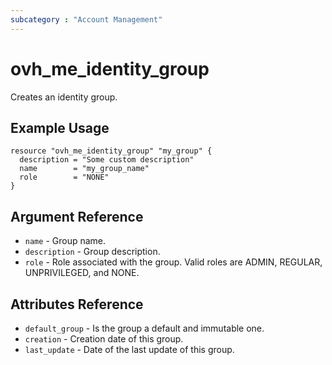 ```yaml
---
subcategory : "Account Management"
---
```


# ovh_me_identity_group

Creates an identity group.

## Example Usage

```hcl
resource "ovh_me_identity_group" "my_group" {
  description = "Some custom description"
  name        = "my_group_name"
  role        = "NONE"
}
```

## Argument Reference

* `name` - Group name.
* `description` - Group description.
* `role` - Role associated with the group. Valid roles are ADMIN, REGULAR, UNPRIVILEGED, and NONE.

## Attributes Reference

* `default_group` - Is the group a default and immutable one.
* `creation` - Creation date of this group.
* `last_update` - Date of the last update of this group.
